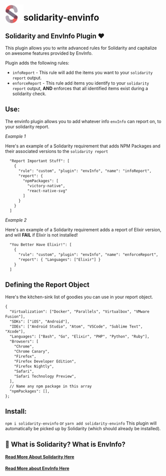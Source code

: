 <a href='https://infinitered.github.io/solidarity/'><img src='https://github.com/infinitered/solidarity/raw/master/_art/plugin.jpg' align='left' height="60"/></a>

# solidarity-envinfo
## Solidarity and EnvInfo Plugin :heart:
This plugin allows you to write advanced rules for Solidarity and capitalize on awesome features provided by EnvInfo.

Plugin adds the following rules:

* `infoReport` - This rule will add the items you want to your `solidarity report` output.
* `enforceReport` - This rule add items you identify to your `solidarity report` output, **AND** enforces that all identified items exist during a solidarity check.

## Use:
The envinfo plugin allows you to add whatever info `envInfo` can report on, to your solidarity report.


_Example 1_

Here's an example of a Solidarity requirement that adds NPM Packages and their associated versions to the `solidarity report`
```json5
  "Report Important Stuff": [
    {
      "rule": "custom", "plugin": "envInfo", "name": "infoReport",
      "report": {
        "npmPackages": [
          "victory-native",
          "react-native-svg"
        ]
      }
    }
  ]
```

_Example 2_

Here's an example of a Solidarity requirement adds a report of Elixir version, and will **FAIL** if Elixir is not installed!
```json5
  "You Better Have Elixir!": [
    {
      "rule": "custom", "plugin": "envInfo", "name": "enforceReport",
      "report": { "Languages": ["Elixir"] }
    }
  ]
```

## Defining the Report Object
Here's the kitchen-sink list of goodies you can use in your report object.
```json5
{
  "Virtualization": ["Docker", "Parallels", "Virtualbox", "VMware Fusion"],
  "SDKs": ["iOS", "Android"],
  "IDEs": ["Android Studio", "Atom", "VSCode", "Sublime Text", "Xcode"],
  "Languages": ["Bash", "Go", "Elixir", "PHP", "Python", "Ruby"],
  "Browsers": [
    "Chrome",
    "Chrome Canary",
    "Firefox",
    "Firefox Developer Edition",
    "Firefox Nightly",
    "Safari",
    "Safari Technology Preview",
  ],
  // Name any npm package in this array
  "npmPackages": [],
};
```

## Install:
`npm i solidarity-envinfo` or `yarn add solidarity-envinfo`
This plugin will automatically be picked up by Solidarity (which should already be installed).

## :newspaper: What is Solidarity?  What is EnvInfo?

#### [Read More About Solidarity Here](https://github.com/infinitered/solidarity)

#### [Read More about EnvInfo Here](https://github.com/tabrindle/envinfo)
